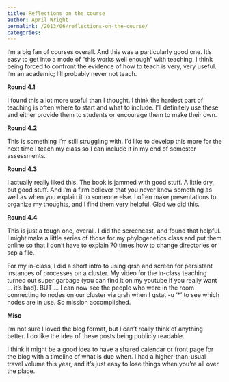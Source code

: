 ```yaml
---
title: Reflections on the course
author: April Wright
permalink: /2013/06/reflections-on-the-course/
categories:
---
```

I&#8217;m a big fan of courses overall. And this was a particularly good one. It&#8217;s easy to get into a mode of &#8220;this works well enough&#8221; with teaching. I think being forced to confront the evidence of how to teach is very, very useful. I&#8217;m an academic; I&#8217;ll probably never not teach.

**Round 4.1**

I found this a lot more useful than I thought. I think the hardest part of teaching is often where to start and what to include. I&#8217;ll definitely use these and either provide them to students or encourage them to make their own.

**Round 4.2**

This is something I&#8217;m still struggling with. I&#8217;d like to develop this more for the next time I teach my class so I can include it in my end of semester assessments.

**Round 4.3**

I actually really liked this. The book is jammed with good stuff. A little dry, but good stuff. And I&#8217;m a firm believer that you never know something as well as when you explain it to someone else. I often make presentations to organize my thoughts, and I find them very helpful. Glad we did this.

**Round 4.4**

This is just a tough one, overall. I did the screencast, and found that helpful. I might make a little series of those for my phylogenetics class and put them online so that I don&#8217;t have to explain 70 times how to change directories or scp a file. 

For my in-class, I did a short intro to using qrsh and screen for persistant instances of processes on a cluster. My video for the in-class teaching turned out super garbage (you can find it on my youtube if you really want &#8230; it&#8217;s bad). BUT &#8230; I can now see the people who were in the room connecting to nodes on our cluster via qrsh when I qstat -u &#8216;*&#8217; to see which nodes are in use. So mission accomplished. 

**Misc**

I&#8217;m not sure I loved the blog format, but I can&#8217;t really think of anything better. I do like the idea of these posts being publicly readable.

I think it might be a good idea to have a shared calendar or front page for the blog with a timeline of what is due when. I had a higher-than-usual travel volume this year, and it&#8217;s just easy to lose things when you&#8217;re all over the place.

